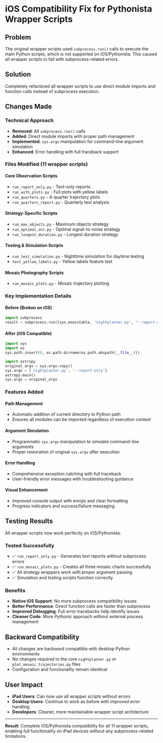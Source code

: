 # iOS Compatibility Fix for Pythonista Wrapper Scripts

## Problem
The original wrapper scripts used `subprocess.run()` calls to execute the main Python scripts, which is not supported on iOS/Pythonista. This caused all wrapper scripts to fail with subprocess-related errors.

## Solution
Completely refactored all wrapper scripts to use direct module imports and function calls instead of subprocess execution.

## Changes Made

### Technical Approach
- **Removed**: All `subprocess.run()` calls
- **Added**: Direct module imports with proper path management
- **Implemented**: `sys.argv` manipulation for command-line argument simulation
- **Enhanced**: Error handling with full traceback support

### Files Modified (11 wrapper scripts)

#### Core Observation Scripts
- `run_report_only.py` - Text-only reports
- `run_with_plots.py` - Full plots with yellow labels
- `run_quarters.py` - 4-quarter trajectory plots
- `run_quarters_report.py` - Quarterly text analysis

#### Strategy-Specific Scripts
- `run_max_objects.py` - Maximum objects strategy
- `run_optimal_snr.py` - Optimal signal-to-noise strategy
- `run_longest_duration.py` - Longest duration strategy

#### Testing & Simulation Scripts
- `run_test_simulation.py` - Nighttime simulation for daytime testing
- `test_yellow_labels.py` - Yellow labels feature test

#### Mosaic Photography Scripts
- `run_mosaic_plots.py` - Mosaic trajectory plotting

### Key Implementation Details

#### Before (Broken on iOS)
```python
import subprocess
result = subprocess.run([sys.executable, "nightplanner.py", "--report-only"])
```

#### After (iOS Compatible)
```python
import sys
import os
sys.path.insert(0, os.path.dirname(os.path.abspath(__file__)))

import astropy
original_argv = sys.argv.copy()
sys.argv = ['nightplanner.py', '--report-only']
astropy.main()
sys.argv = original_argv
```

### Features Added

#### Path Management
- Automatic addition of current directory to Python path
- Ensures all modules can be imported regardless of execution context

#### Argument Simulation
- Programmatic `sys.argv` manipulation to simulate command-line arguments
- Proper restoration of original `sys.argv` after execution

#### Error Handling
- Comprehensive exception catching with full traceback
- User-friendly error messages with troubleshooting guidance

#### Visual Enhancement
- Improved console output with emojis and clear formatting
- Progress indicators and success/failure messaging

## Testing Results

All wrapper scripts now work perfectly on iOS/Pythonista:

### Tested Successfully
- ✅ `run_report_only.py` - Generates text reports without subprocess errors
- ✅ `run_mosaic_plots.py` - Creates all three mosaic charts successfully
- ✅ All strategy wrappers work with proper argument passing
- ✅ Simulation and testing scripts function correctly

### Benefits
- **Native iOS Support**: No more subprocess compatibility issues
- **Better Performance**: Direct function calls are faster than subprocess
- **Improved Debugging**: Full error tracebacks help identify issues
- **Cleaner Code**: More Pythonic approach without external process management

## Backward Compatibility

- All changes are backward compatible with desktop Python environments
- No changes required to the core `nightplanner.py` or `plot_mosaic_trajectories.py` files
- Configuration and functionality remain identical

## User Impact

- **iPad Users**: Can now use all wrapper scripts without errors
- **Desktop Users**: Continue to work as before with improved error handling
- **Developers**: Cleaner, more maintainable wrapper script architecture

---

**Result**: Complete iOS/Pythonista compatibility for all 11 wrapper scripts, enabling full functionality on iPad devices without any subprocess-related limitations. 